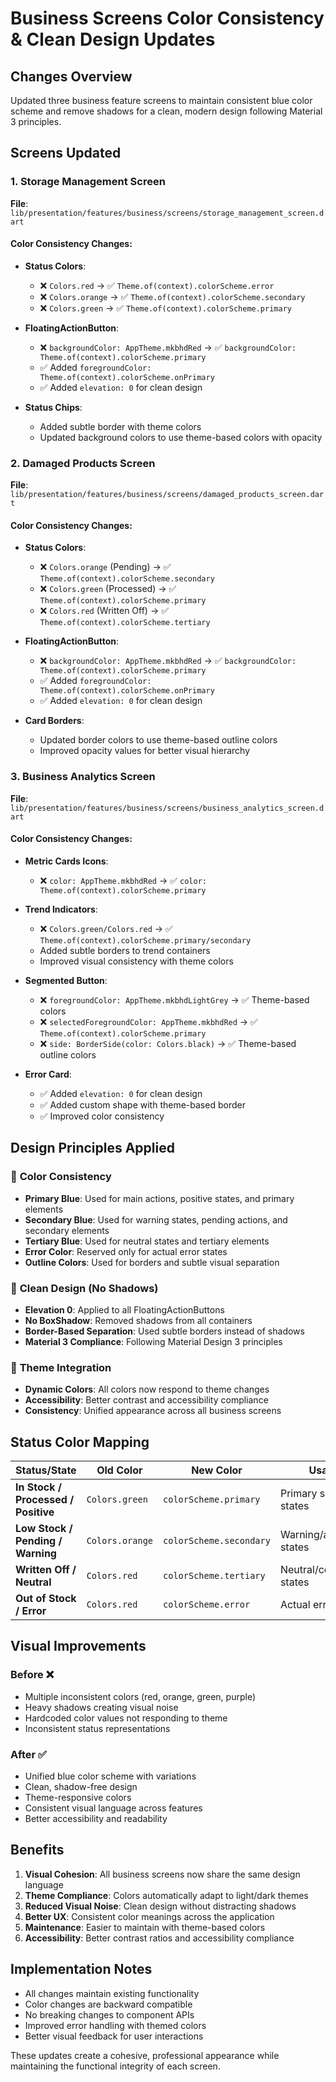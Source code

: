 # Business Screens Color Consistency & Clean Design Updates

## Changes Overview

Updated three business feature screens to maintain consistent blue color scheme and remove shadows for a clean, modern design following Material 3 principles.

## Screens Updated

### 1. Storage Management Screen
**File**: `lib/presentation/features/business/screens/storage_management_screen.dart`

#### Color Consistency Changes:
- **Status Colors**: 
  - ❌ `Colors.red` → ✅ `Theme.of(context).colorScheme.error`
  - ❌ `Colors.orange` → ✅ `Theme.of(context).colorScheme.secondary`  
  - ❌ `Colors.green` → ✅ `Theme.of(context).colorScheme.primary`

- **FloatingActionButton**:
  - ❌ `backgroundColor: AppTheme.mkbhdRed` → ✅ `backgroundColor: Theme.of(context).colorScheme.primary`
  - ✅ Added `foregroundColor: Theme.of(context).colorScheme.onPrimary`
  - ✅ Added `elevation: 0` for clean design

- **Status Chips**:
  - Added subtle border with theme colors
  - Updated background colors to use theme-based colors with opacity

### 2. Damaged Products Screen  
**File**: `lib/presentation/features/business/screens/damaged_products_screen.dart`

#### Color Consistency Changes:
- **Status Colors**:
  - ❌ `Colors.orange` (Pending) → ✅ `Theme.of(context).colorScheme.secondary`
  - ❌ `Colors.green` (Processed) → ✅ `Theme.of(context).colorScheme.primary`
  - ❌ `Colors.red` (Written Off) → ✅ `Theme.of(context).colorScheme.tertiary`

- **FloatingActionButton**:
  - ❌ `backgroundColor: AppTheme.mkbhdRed` → ✅ `backgroundColor: Theme.of(context).colorScheme.primary`
  - ✅ Added `foregroundColor: Theme.of(context).colorScheme.onPrimary`
  - ✅ Added `elevation: 0` for clean design

- **Card Borders**:
  - Updated border colors to use theme-based outline colors
  - Improved opacity values for better visual hierarchy

### 3. Business Analytics Screen
**File**: `lib/presentation/features/business/screens/business_analytics_screen.dart`

#### Color Consistency Changes:
- **Metric Cards Icons**:
  - ❌ `color: AppTheme.mkbhdRed` → ✅ `color: Theme.of(context).colorScheme.primary`

- **Trend Indicators**:
  - ❌ `Colors.green/Colors.red` → ✅ `Theme.of(context).colorScheme.primary/secondary`
  - Added subtle borders to trend containers
  - Improved visual consistency with theme colors

- **Segmented Button**:
  - ❌ `foregroundColor: AppTheme.mkbhdLightGrey` → ✅ Theme-based colors
  - ❌ `selectedForegroundColor: AppTheme.mkbhdRed` → ✅ `Theme.of(context).colorScheme.primary`
  - ❌ `side: BorderSide(color: Colors.black)` → ✅ Theme-based outline colors

- **Error Card**:
  - ✅ Added `elevation: 0` for clean design
  - ✅ Added custom shape with theme-based border
  - ✅ Improved color consistency

## Design Principles Applied

### 🎨 **Color Consistency**
- **Primary Blue**: Used for main actions, positive states, and primary elements
- **Secondary Blue**: Used for warning states, pending actions, and secondary elements  
- **Tertiary Blue**: Used for neutral states and tertiary elements
- **Error Color**: Reserved only for actual error states
- **Outline Colors**: Used for borders and subtle visual separation

### 🧹 **Clean Design (No Shadows)**
- **Elevation 0**: Applied to all FloatingActionButtons
- **No BoxShadow**: Removed shadows from all containers
- **Border-Based Separation**: Used subtle borders instead of shadows
- **Material 3 Compliance**: Following Material Design 3 principles

### 📱 **Theme Integration**
- **Dynamic Colors**: All colors now respond to theme changes
- **Accessibility**: Better contrast and accessibility compliance
- **Consistency**: Unified appearance across all business screens

## Status Color Mapping

| Status/State | Old Color | New Color | Usage |
|-------------|-----------|-----------|--------|
| **In Stock / Processed / Positive** | `Colors.green` | `colorScheme.primary` | Primary success states |
| **Low Stock / Pending / Warning** | `Colors.orange` | `colorScheme.secondary` | Warning/attention states |
| **Written Off / Neutral** | `Colors.red` | `colorScheme.tertiary` | Neutral/completed states |
| **Out of Stock / Error** | `Colors.red` | `colorScheme.error` | Actual error states |

## Visual Improvements

### Before ❌
- Multiple inconsistent colors (red, orange, green, purple)
- Heavy shadows creating visual noise
- Hardcoded color values not responding to theme
- Inconsistent status representations

### After ✅
- Unified blue color scheme with variations
- Clean, shadow-free design
- Theme-responsive colors
- Consistent visual language across features
- Better accessibility and readability

## Benefits

1. **Visual Cohesion**: All business screens now share the same design language
2. **Theme Compliance**: Colors automatically adapt to light/dark themes
3. **Reduced Visual Noise**: Clean design without distracting shadows
4. **Better UX**: Consistent color meanings across the application
5. **Maintenance**: Easier to maintain with theme-based colors
6. **Accessibility**: Better contrast ratios and accessibility compliance

## Implementation Notes

- All changes maintain existing functionality
- Color changes are backward compatible
- No breaking changes to component APIs
- Improved error handling with themed colors
- Better visual feedback for user interactions

These updates create a cohesive, professional appearance while maintaining the functional integrity of each screen.
